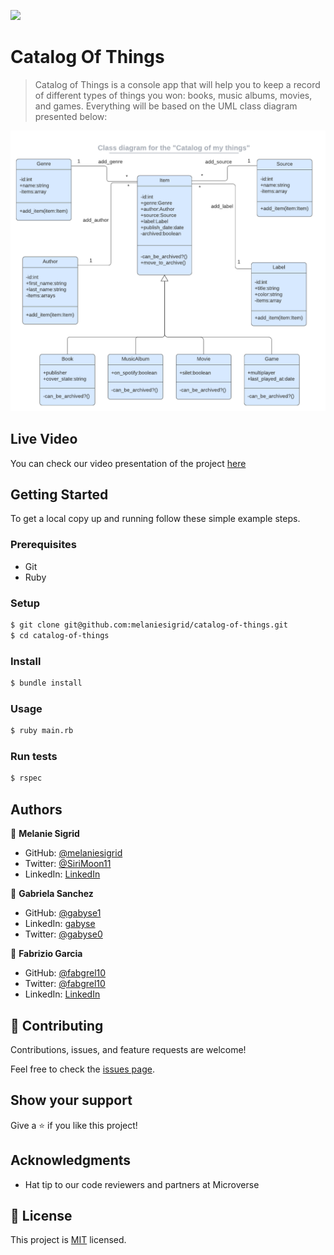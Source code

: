 ![](https://img.shields.io/badge/Microverse-blueviolet)

# Catalog Of Things

> Catalog of Things is a console app that will help you to keep a record of different types of things you won: books, music albums, movies, and games. Everything will be based on the UML class diagram presented below:

![screenshot](./catalog_of_my_things.png)

## Live Video
You can check our video presentation of the project [here](https://youtu.be/WV8CIaeEZ9k)

## Getting Started

To get a local copy up and running follow these simple example steps.

### Prerequisites

- Git
- Ruby

### Setup

```bash
$ git clone git@github.com:melaniesigrid/catalog-of-things.git
$ cd catalog-of-things
```

### Install


```bash
$ bundle install
```

### Usage

```bash
$ ruby main.rb
```

### Run tests

```bash
$ rspec
```

## Authors

👤 **Melanie Sigrid**

- GitHub: [@melaniesigrid](https://github.com/melaniesigrid)
- Twitter: [@SiriMoon11](https://twitter.com/SiriMoon11)
- LinkedIn: [LinkedIn](https://www.linkedin.com/in/melaniesigrid/)

👤 **Gabriela Sanchez**

- GitHub: [@gabyse1](https://github.com/gabyse1)
- LinkedIn: [gabyse](https://www.linkedin.com/in/gabyse/)
- Twitter: [@gabyse0](https://twitter.com/gabyse0)

👤 **Fabrizio Garcia**

- GitHub: [@fabgrel10](https://github.com/fabgrel10)
- Twitter: [@fabgrel10](https://twitter.com/fabgrel10)
- LinkedIn: [LinkedIn](https://www.linkedin.com/in/fabgrel10/)

## 🤝 Contributing

Contributions, issues, and feature requests are welcome!

Feel free to check the [issues page](../../issues/).

## Show your support

Give a ⭐️ if you like this project!

## Acknowledgments

- Hat tip to our code reviewers and partners at Microverse

## 📝 License

This project is [MIT](./MIT.md) licensed.
